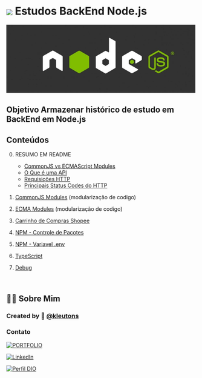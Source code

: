 # <img align="center" width="40px" src="https://camo.githubusercontent.com/544a747738aa280878b3b2c474093826ac357401abf85498672660d26e6e7315/68747470733a2f2f6865726d65732e6469676974616c696e6e6f766174696f6e2e6f6e652f6173736574732f64696f6d652f6c6f676f2d6d696e696d697a65642e706e67" data-canonical-src="https://hermes.digitalinnovation.one/assets/diome/logo-minimized.png" style="max-width: 100%;"> Estudos BackEnd Node.js 

<img src="./00-RESUMO/docs/node.jpg" alt="API" title="API" style="max-width: 500px;">

## Objetivo Armazenar histórico de estudo em BackEnd em Node.js

## Conteúdos
0. RESUMO EM README
   - [CommonJS vs ECMAScript Modules](./00-RESUMO/CommonJSvsECM.md)
   - [O Que é uma API](./00-RESUMO/API.md)
   - [Requisições HTTP](./00-RESUMO/HTTP-Requisições.md)
   - [Principais Status Codes do HTTP](./00-RESUMO/HTTP-StatusCode.md)
  
1. [CommonJS Modules](./04-CommonjsModules) (modularização de codigo)
2. [ECMA Modules](./05-ECMModules) (modularização de codigo)
3. [Carrinho de Compras Shopee](./06-ShopeeCart)
4. [NPM - Controle de Pacotes](./07-NpmPackageBasic/) 
5. [NPM - Variavel .env](./09-NpmEnviroment/)
6. [TypeScript](./10-TypeScript/)
7. [Debug](./11-Debug/)


<br>

## 👨‍💻 Sobre Mim
### Created by 💙 [@kleutons](https://github.com/kleutons)

### Contato
[![PORTFOLIO](https://img.shields.io/badge/PORTFOLIO-F7DF1E?style=for-the-badge&logo=dev.to&logoColor=black)](https://kleuton.dev) 

[![LinkedIn](https://img.shields.io/badge/-LinkedIn-%230077B5?style=for-the-badge&logo=linkedin&logoColor=fff)](https://www.linkedin.com/in/kleuton-novais/)

[![Perfil DIO](https://img.shields.io/badge/-Meu%20Perfil%20na%20DIO-A435F0?style=for-the-badge&logo=dtube&logoColor=fff)](https://www.dio.me/users/cleutoon)
